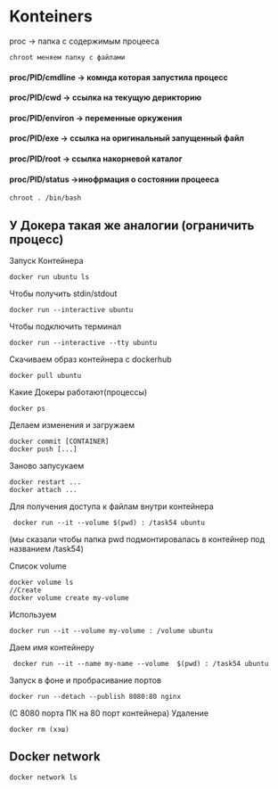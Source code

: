 # Konteiners

 proc ->  папка с содержимым процееса
  
    chroot меняем папку с файлами 


#### proc/PID/cmdline -> комнда которая запустила процесс

#### proc/PID/cwd -> ссылка на текущую дерикторию 

#### proc/PID/environ -> переменные оркужения

#### proc/PID/exe -> ссылка на оригинальный запущенный файл 

#### proc/PID/root -> ссылка накорневой каталог

#### proc/PID/status ->инофрмация о состоянии процееса 

    chroot . /bin/bash



## У Докера такая же аналогии (ограничить процесс)
  
   Запуск Контейнера
   
   
    docker run ubuntu ls


Чтобы получить stdin/stdout 

    docker run --interactive ubuntu

Чтобы подключить терминал 

    docker run --interactive --tty ubuntu


Скачиваем образ контейнера с dockerhub
   
    docker pull ubuntu
 
 Какие Докеры работают(процессы)
 
    docker ps
Делаем изменения и загружаем 

    docker commit [CONTAINER]
    docker push [...]
Заново запусукаем 

    docker restart ...
    docker attach ...
Для получения доступа к файлам внутри контейнера

     docker run --it --volume $(pwd) : /task54 ubuntu
(мы сказали чтобы папка pwd подмонтировалась в контейнер под названием /task54)

Список volume

    docker volume ls
    //Create
    docker volume create my-volume     
Используем

    docker run --it --volume my-volume : /volume ubuntu
    
Даем имя контейнеру
    
     docker run --it --name my-name --volume  $(pwd) : /task54 ubuntu
Запуск в фоне и пробрасивание портов
    
    docker run --detach --publish 8080:80 nginx
  
   (С 8080 порта ПК на 80 порт контейнера)
Удаление 

    docker rm (хэш)
## Docker network

    docker network ls
